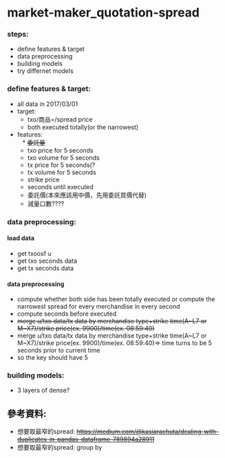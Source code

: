 # market-maker_quotation-spread  
### steps:  
* define features & target
* data preprocessing
* building models
* try differnet models

### define features & target:
* all data in 2017/03/01
* target:  
    * txo/商品=/spread price  
    * both executed totally(or the narrowest)  
* features:  
    * ~~委託量~~  
    * txo price for 5 seconds
    * txo volume for 5 seconds
    * tx price for 5 seconds(?
    * tx volume for 5 seconds
    * strike price
    * seconds until executed
    * 委託價(本來應該用中價，先用委託買價代替)
    * 減量口數????
    
### data preprocessing:
#### load data
* get txoosf u
* get txo seconds data
* get tx seconds data

#### data preprocessing
* compute whether both side has been totally executed or compute the narrowest spread for every merchandise in every second
* compute seconds before executed
* ~~merge u/txo data/tx data by merchandise type+strike time(A~L7 or M~X7)/strike price(ex. 9900)/time(ex. 08:59:40)~~
* merge u/txo data/tx data by merchandise type+strike time(A~L7 or M~X7)/strike price(ex. 9900)/time(ex. 08:59:40)=> time turns to be 5 seconds prior to current time
* so the key should have 5 

### building models:
* 3 layers of dense?


## 參考資料:
* 想要取最窄的spread: ~~https://medium.com/@kasiarachuta/dealing-with-duplicates-in-pandas-dataframe-789894a28911~~
* 想要取最窄的spread: group by
